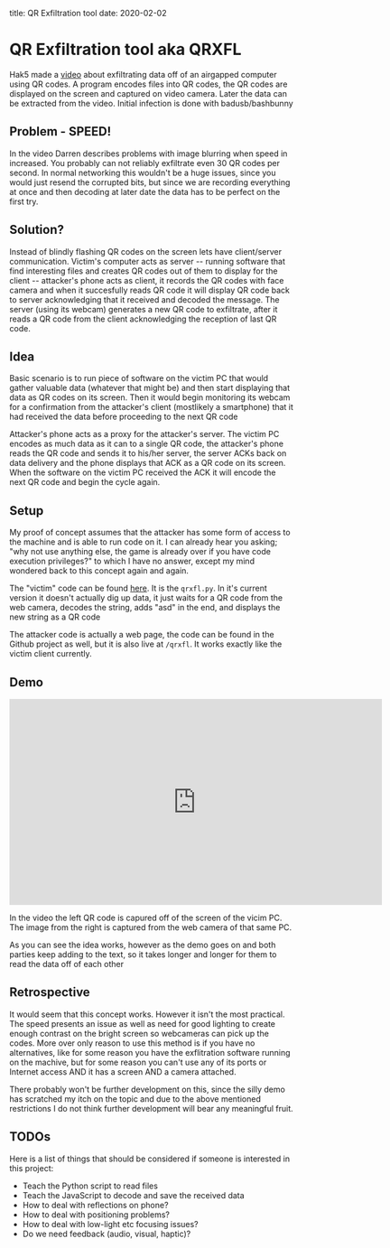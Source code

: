 title: QR Exfiltration tool
date: 2020-02-02
# QR Exfiltration tool aka QRXFL
Hak5 made a [video][1] about exfiltrating data off of an airgapped computer using QR codes. A program encodes files into QR codes, the QR codes are displayed on the screen and captured on video camera. Later the data can be extracted from the video. Initial infection is done with badusb/bashbunny

## Problem - SPEED!

In the video Darren describes problems with image blurring when speed in increased. You probably can not reliably exfiltrate even 30 QR codes per second. In normal networking this wouldn't be a huge issues, since you would just resend the corrupted bits, but since we are recording everything at once and then decoding at later date the data has to be perfect on the first try.

## Solution?

Instead of blindly flashing QR codes on the screen lets have client/server communication. Victim's computer acts as server -- running software that find interesting files and creates QR codes out of them to display for the client -- attacker's phone acts as client, it records the QR codes with face camera and when it succesfully reads QR code it will display QR code back to server acknowledging that it received and decoded the message. The server (using its webcam) generates a new QR code to exfiltrate, after it reads a QR code from the client acknowledging the reception of last QR code.

## Idea

Basic scenario is to run piece of software on the victim PC that would gather valuable data (whatever that might be) and then start displaying that data as QR codes on its screen. Then it would begin monitoring its webcam for a confirmation from the attacker's client (mostlikely a smartphone) that it had received the data before proceeding to the next QR code

Attacker's phone acts as a proxy for the attacker's server. The victim PC encodes as much data as it can to a single QR code, the attacker's phone reads the QR code and sends it to his/her server, the server ACKs back on data delivery and the phone displays that ACK as a QR code on its screen. When the software on the victim PC received the ACK it will encode the next QR code and begin the cycle again.

## Setup

My proof of concept assumes that the attacker has some form of access to the machine and is able to run code on it. I can already hear you asking; "why not use anything else, the game is already over if you have code execution privileges?" to which I have no answer, except my mind wondered back to this concept again and again.

The "victim" code can be found [here][2]. It is the `qrxfl.py`. In it's current version it doesn't actually dig up data, it just waits for a QR code from the web camera, decodes the string, adds "asd" in the end, and displays the new string as a QR code

The attacker code is actually a web page, the code can be found in the Github project as well, but it is also live at `/qrxfl`. It works exactly like the victim client currently.

## Demo
<iframe width="660" height="365" src="https://www.youtube.com/embed/HW_Q7selJMM" title="YouTube video player" frameborder="0" allow="accelerometer; autoplay; clipboard-write; encrypted-media; gyroscope; picture-in-picture" allowfullscreen></iframe>

In the video the left QR code is capured off of the screen of the vicim PC. The image from the right is captured from the web camera of that same PC.

As you can see the idea works, however as the demo goes on and both parties keep adding to the text, so it takes longer and longer for them to read the data off of each other

## Retrospective

It would seem that this concept works. However it isn't the most practical. The speed presents an issue as well as need for good lighting to create enough contrast on the bright screen so webcameras can pick up the codes. More over only reason to use this method is if you have no alternatives, like for some reason you have the exflitration software running on the machive, but for some reason you can't use any of its ports or Internet access AND it has a screen AND a camera attached.

There probably won't be further development on this, since the silly demo has scratched my itch on the topic and due to the above mentioned restrictions I do not think further development will bear any meaningful fruit.

## TODOs

Here is a list of things that should be considered if someone is interested in this project:

- Teach the Python script to read files
- Teach the JavaScript to decode and save the received data
- How to deal with reflections on phone?
- How to deal with positioning problems?
- How to deal with low-light etc focusing issues?
- Do we need feedback (audio, visual, haptic)?


[1]: https://www.youtube.com/watch?v=WBkNgb-iPGE "[PAYLOAD] Steal files with  QR  codes? Yes - Hak5 2322"
[2]: https://github.com/totu/qrxfl "Github - QRXFL"
